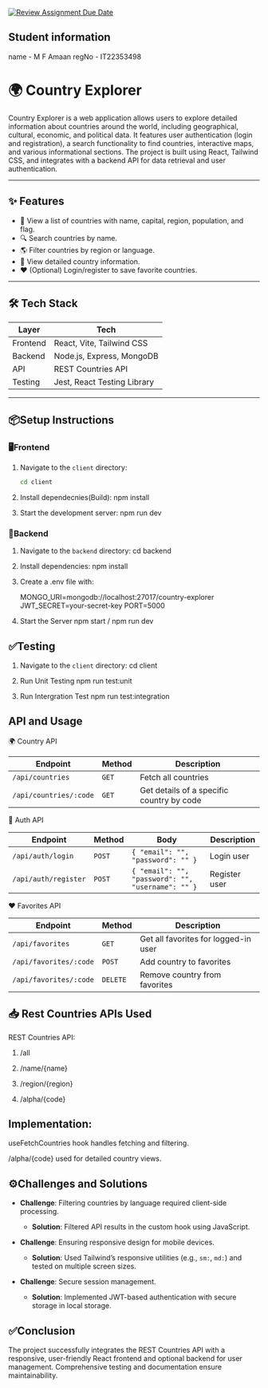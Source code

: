 [![Review Assignment Due Date](https://classroom.github.com/assets/deadline-readme-button-22041afd0340ce965d47ae6ef1cefeee28c7c493a6346c4f15d667ab976d596c.svg)](https://classroom.github.com/a/mNaxAqQD)

## Student information

name - M F Amaan
regNo - IT22353498

# 🌍 Country Explorer

Country Explorer is a web application allows users to explore detailed information about countries around the world, including geographical, cultural, economic, and political data. It features user authentication (login and registration), a search functionality to find countries, interactive maps, and various informational sections. The project is built using React, Tailwind CSS, and integrates with a backend API for data retrieval and user authentication.

---

## ✨ Features

- 🔎 View a list of countries with name, capital, region, population, and flag.
- 🔍 Search countries by name.
- 🌎 Filter countries by region or language.
- 📄 View detailed country information.
- ❤️ (Optional) Login/register to save favorite countries.

---

## 🛠 Tech Stack

| Layer    | Tech                        |
| -------- | --------------------------- |
| Frontend | React, Vite, Tailwind CSS   |
| Backend  | Node.js, Express, MongoDB   |
| API      | REST Countries API          |
| Testing  | Jest, React Testing Library |

---

## 📦Setup Instructions

### 🖥️Frontend

1. Navigate to the `client` directory:

   ```bash
   cd client

   ```

2. Install dependecnies(Build):
   npm install

3. Start the development server:
   npm run dev

### 🔧Backend

1. Navigate to the `backend` directory:
   cd backend

2. Install dependencies:
   npm install

3. Create a .env file with:

   MONGO_URI=mongodb://localhost:27017/country-explorer
   JWT_SECRET=your-secret-key
   PORT=5000

4. Start the Server
   npm start / npm run dev

## ✅Testing

1. Navigate to the `client` directory:
   cd client

2. Run Unit Testing
   npm run test:unit

3. Run Intergration Test
   npm run test:integration

## API and Usage

🌍 Country API

| Endpoint               | Method | Description                               |
| ---------------------- | ------ | ----------------------------------------- |
| `/api/countries`       | `GET`  | Fetch all countries                       |
| `/api/countries/:code` | `GET`  | Get details of a specific country by code |

🔐 Auth API

| Endpoint             | Method | Body                                              | Description   |
| -------------------- | ------ | ------------------------------------------------- | ------------- |
| `/api/auth/login`    | `POST` | `{ "email": "", "password": "" }`                 | Login user    |
| `/api/auth/register` | `POST` | `{ "email": "", "password": "", "username": "" }` | Register user |

❤️ Favorites API

| Endpoint               | Method   | Description                          |
| ---------------------- | -------- | ------------------------------------ |
| `/api/favorites`       | `GET`    | Get all favorites for logged-in user |
| `/api/favorites/:code` | `POST`   | Add country to favorites             |
| `/api/favorites/:code` | `DELETE` | Remove country from favorites        |

## 📥 Rest Countries APIs Used

REST Countries API:

1. /all

2. /name/{name}

3. /region/{region}

4. /alpha/{code}

## Implementation:

useFetchCountries hook handles fetching and filtering.

/alpha/{code} used for detailed country views.

## ⚙️Challenges and Solutions

- **Challenge**: Filtering countries by language required client-side processing.

  - **Solution**: Filtered API results in the custom hook using JavaScript.

- **Challenge**: Ensuring responsive design for mobile devices.

  - **Solution**: Used Tailwind’s responsive utilities (e.g., `sm:`, `md:`) and tested on multiple screen sizes.

- **Challenge**: Secure session management.
  - **Solution**: Implemented JWT-based authentication with secure storage in local storage.

## ✅Conclusion

The project successfully integrates the REST Countries API with a responsive, user-friendly React frontend and optional backend for user management. Comprehensive testing and documentation ensure maintainability.
